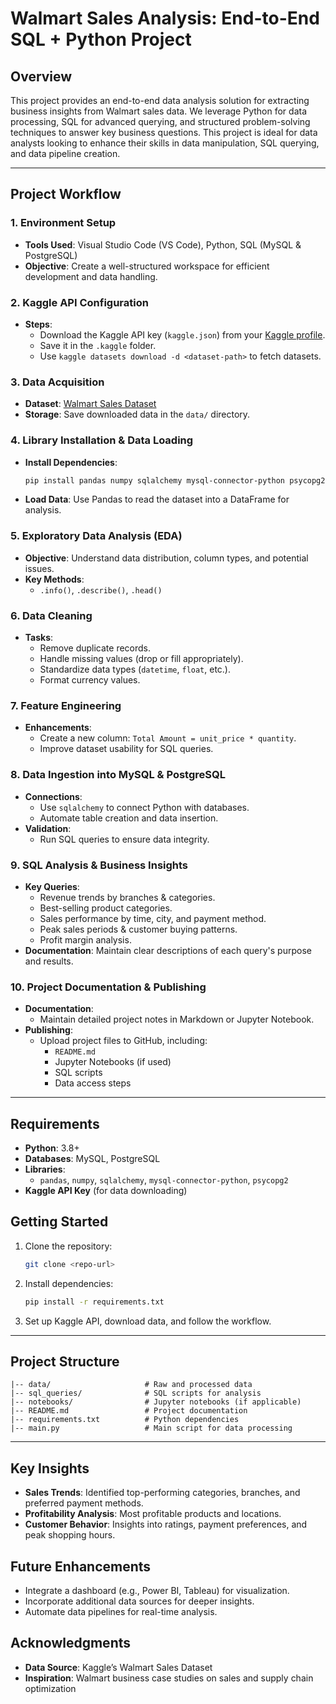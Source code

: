 # Walmart Sales Analysis: End-to-End SQL + Python Project

## Overview

This project provides an end-to-end data analysis solution for extracting business insights from Walmart sales data. We leverage Python for data processing, SQL for advanced querying, and structured problem-solving techniques to answer key business questions. This project is ideal for data analysts looking to enhance their skills in data manipulation, SQL querying, and data pipeline creation.

---

## Project Workflow

### 1. Environment Setup
- **Tools Used**: Visual Studio Code (VS Code), Python, SQL (MySQL & PostgreSQL)
- **Objective**: Create a well-structured workspace for efficient development and data handling.

### 2. Kaggle API Configuration
- **Steps**:
  - Download the Kaggle API key (`kaggle.json`) from your [Kaggle profile](https://www.kaggle.com/).
  - Save it in the `.kaggle` folder.
  - Use `kaggle datasets download -d <dataset-path>` to fetch datasets.

### 3. Data Acquisition
- **Dataset**: [Walmart Sales Dataset](https://www.kaggle.com/najir0123/walmart-10k-sales-datasets)
- **Storage**: Save downloaded data in the `data/` directory.

### 4. Library Installation & Data Loading
- **Install Dependencies**:
  ```bash
  pip install pandas numpy sqlalchemy mysql-connector-python psycopg2
  ```
- **Load Data**: Use Pandas to read the dataset into a DataFrame for analysis.

### 5. Exploratory Data Analysis (EDA)
- **Objective**: Understand data distribution, column types, and potential issues.
- **Key Methods**:
  - `.info()`, `.describe()`, `.head()`

### 6. Data Cleaning
- **Tasks**:
  - Remove duplicate records.
  - Handle missing values (drop or fill appropriately).
  - Standardize data types (`datetime`, `float`, etc.).
  - Format currency values.

### 7. Feature Engineering
- **Enhancements**:
  - Create a new column: `Total Amount = unit_price * quantity`.
  - Improve dataset usability for SQL queries.

### 8. Data Ingestion into MySQL & PostgreSQL
- **Connections**:
  - Use `sqlalchemy` to connect Python with databases.
  - Automate table creation and data insertion.
- **Validation**:
  - Run SQL queries to ensure data integrity.

### 9. SQL Analysis & Business Insights
- **Key Queries**:
  - Revenue trends by branches & categories.
  - Best-selling product categories.
  - Sales performance by time, city, and payment method.
  - Peak sales periods & customer buying patterns.
  - Profit margin analysis.
- **Documentation**: Maintain clear descriptions of each query's purpose and results.

### 10. Project Documentation & Publishing
- **Documentation**:
  - Maintain detailed project notes in Markdown or Jupyter Notebook.
- **Publishing**:
  - Upload project files to GitHub, including:
    - `README.md`
    - Jupyter Notebooks (if used)
    - SQL scripts
    - Data access steps

---

## Requirements

- **Python**: 3.8+
- **Databases**: MySQL, PostgreSQL
- **Libraries**:
  - `pandas`, `numpy`, `sqlalchemy`, `mysql-connector-python`, `psycopg2`
- **Kaggle API Key** (for data downloading)

## Getting Started

1. Clone the repository:
   ```bash
   git clone <repo-url>
   ```
2. Install dependencies:
   ```bash
   pip install -r requirements.txt
   ```
3. Set up Kaggle API, download data, and follow the workflow.

---

## Project Structure

```plaintext
|-- data/                     # Raw and processed data
|-- sql_queries/              # SQL scripts for analysis
|-- notebooks/                # Jupyter notebooks (if applicable)
|-- README.md                 # Project documentation
|-- requirements.txt          # Python dependencies
|-- main.py                   # Main script for data processing
```

---

## Key Insights

- **Sales Trends**: Identified top-performing categories, branches, and preferred payment methods.
- **Profitability Analysis**: Most profitable products and locations.
- **Customer Behavior**: Insights into ratings, payment preferences, and peak shopping hours.

## Future Enhancements

- Integrate a dashboard (e.g., Power BI, Tableau) for visualization.
- Incorporate additional data sources for deeper insights.
- Automate data pipelines for real-time analysis.


## Acknowledgments

- **Data Source**: Kaggle’s Walmart Sales Dataset
- **Inspiration**: Walmart business case studies on sales and supply chain optimization

